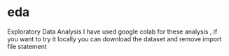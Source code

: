 # eda
Exploratory Data Analysis
I have used google colab for these analysis , if you want to try it locally you can download the dataset and remove import file statement

